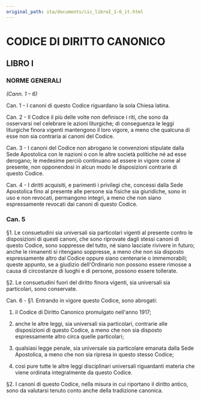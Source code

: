 ```yaml
---
original_path: ita/documents/cic_libroI_1-6_it.html
---
```


# CODICE DI DIRITTO CANONICO

## LIBRO I

### NORME GENERALI
*(Cann. 1 – 6)*

Can. 1 - I canoni di questo Codice riguardano la sola Chiesa latina.

Can. 2 - Il Codice il più delle volte non definisce i riti, che sono da osservarsi nel celebrare le azioni liturgiche; di conseguenza le leggi liturgiche finora vigenti mantengono il loro vigore, a meno che qualcuna di esse non sia contraria ai canoni del Codice.

Can. 3 - I canoni del Codice non abrogano le convenzioni stipulate dalla Sede Apostolica con le nazioni o con le altre società politiche né ad esse derogano; le medesime perciò continuano ad essere in vigore come al presente, non opponendosi in alcun modo le disposizioni contrarie di questo Codice.

Can. 4 - I diritti acquisiti, e parimenti i privilegi che, concessi dalla Sede Apostolica fino al presente alle persone sia fisiche sia giuridiche, sono in uso e non revocati, permangono integri, a meno che non siano espressamente revocati dai canoni di questo Codice.

### Can. 5
§1. Le consuetudini sia universali sia particolari vigenti al presente contro le disposizioni di questi canoni, che sono riprovate dagli stessi canoni di questo Codice, sono soppresse del tutto, né siano lasciate rivivere in futuro; anche le rimanenti si ritengano soppresse, a meno che non sia disposto espressamente altro dal Codice oppure siano centenarie o immemorabili; queste appunto, se a giudizio dell'Ordinario non possono essere rimosse a causa di circostanze di luoghi e di persone, possono essere tollerate.

§2. Le consuetudini fuori del diritto finora vigenti, sia universali sia particolari, sono conservate.

Can. 6 - §1. Entrando in vigore questo Codice, sono abrogati:

1) il Codice di Diritto Canonico promulgato nell'anno 1917;

2) anche le altre leggi, sia universali sia particolari, contrarie alle disposizioni di questo Codice, a meno che non sia disposto espressamente altro circa quelle particolari;

3) qualsiasi legge penale, sia universale sia particolare emanata dalla Sede Apostolica, a meno che non sia ripresa in questo stesso Codice;

4) così pure tutte le altre leggi disciplinari universali riguardanti materia che viene ordinata integralmente da questo Codice.

§2. I canoni di questo Codice, nella misura in cui riportano il diritto antico, sono da valutarsi tenuto conto anche della tradizione canonica.